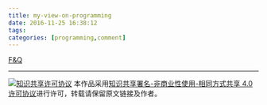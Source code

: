 ```yaml
---
title: my-view-on-programming
date: 2016-11-25 16:38:12
tags:
categories: [programming,comment]
---
```




[F&Q](../F&Q.md)



<!-- more -->





---
[![知识共享许可协议](http://og4ax7q57.bkt.clouddn.com/by-nc-sa.4.0.88x31.png)](https://creativecommons.org/licenses/by-nc-sa/4.0/)
本作品采用[知识共享署名-非商业性使用-相同方式共享 4.0 许可协议](https://creativecommons.org/licenses/by-nc-sa/4.0/)进行许可，转载请保留原文链接及作者。
